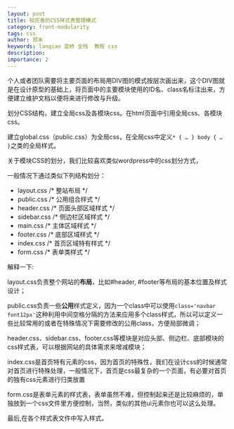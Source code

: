 ```yaml
---
layout: post
title: 较完善的CSS样式表管理模式
category: front-modularity
tags: css
author: 郑未
keywords: lanqiao 蓝桥 全栈  教程 css
description: 
importance: 2
---
```


个人或者团队需要将主要页面的布局用DIV图的模式按层次画出来，这个DIV图就是在设计原型的基础上，将页面中的主要模块使用的ID名、class名标注出来，方便建立维护文档以便将来进行修改与升级。

划分CSS结构，建立全局css及各模块css。在html页面中引用全局css、各模块css。

建立global.css（public.css）为全局css，在全局css中定义`* { … } body { … }`之类的全局样式。

关于模块CSS的划分，我们比较喜欢类似wordpress中的css划分方式， 

一般情况下通过类似下列结构划分：

- layout.css /* 整站布局 */
- public.css /* 公用组合样式 */
- header.css /* 页面头部区域样式 */
- sidebar.css /* 侧边栏区域样式 */
- main.css /* 主体区域样式 */
- footer.css /* 底部区域样式 */
- index.css /* 首页区域特有样式 */
- form.css /* 表单类样式 */


解释一下:

layout.css负责整个网站的**布局**，比如#header, #footer等布局的基本位置及样式设计；

public.css负责一些**公用**样式定义，因为一个class中可以使用`class='navbar font12px'`这种利用中间空格分隔的方法来应用多个class样式，所以可以定义一些比较常用的或者在特殊情况下需要修改的公用class，方便局部微调；

header.css、sidebar.css、footer.css等模块是对应头部、侧边栏、底部模块的css样式表，可以根据网站的具体需求来增减模块；

index.css是首页特有元素的css，因为首页的特殊性，我们在设计css的时候通常对首页进行特殊处理，一般情况下，首页是css最复杂的一个页面，有必要对首页的独有css元素进行归类放置

form.css是表单元素的样式表，表单虽然不难，但控制起来还是比较麻烦的，单独放到一个css文件里方便控制，当然，类似的其他ui元素你也可以这么处理。

最后,在各个样式表文件中写入样式。